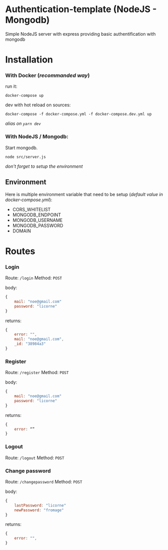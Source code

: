 # Authentication-template (NodeJS - Mongodb)

Simple NodeJS server with express providing basic authentification with mongodb

# Installation

### With Docker (_recommanded way_)

run it:

`docker-compose up`

dev with hot reload on sources:

`docker-compose -f docker-compose.yml -f docker-compose.dev.yml up`

_alias on `yarn dev`_

### With NodeJS / Mongodb:

Start mongodb.

`node src/server.js`

*don't forget to setup the environment*

## Environment
Here is multiple environment variable that need to be setup (_default value in docker-compose.yml_):
- CORS_WHITELIST
- MONGODB_ENDPOINT
- MONGODB_USERNAME
- MONGODB_PASSWORD
- DOMAIN

# Routes

### Login
Route: `/login`
Method: `POST`

body:
```js
{
	mail: "noe@gmail.com"
	password: "licorne"
}
```

returns:
```js
{
	error: "",
	mail: "noe@gmail.com",
	_id: "38984a3"
}
```

### Register
Route: `/register`
Method: `POST`

body:
```js
{
	mail: "noe@gmail.com"
	password: "licorne"
}
```

returns:
```js
{
	error: “”
}
```

### Logout

Route: `/logout`
Method: `POST`

### Change password
Route: `/changepassword`
Method: `POST`

body:
```js
{
	lastPassword: "licorne"
	newPassword: "fromage"
}
```

returns:
```js
{
	error: "",
}
